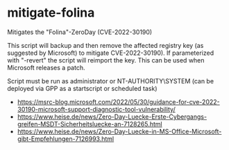 # mitigate-folina
Mitigates the "Folina"-ZeroDay (CVE-2022-30190)

This script will backup and then remove the affected registry key (as suggested by Microsoft) to mitigate CVE-2022-30190).
If parameterized with "-revert" the script will reimport the key.
This can be used when Microsoft releases a patch.

Script must be run as administrator or NT-AUTHORITY\SYSTEM (can be deployed via GPP as a startscript or scheduled task)

- https://msrc-blog.microsoft.com/2022/05/30/guidance-for-cve-2022-30190-microsoft-support-diagnostic-tool-vulnerability/
- https://www.heise.de/news/Zero-Day-Luecke-Erste-Cybergangs-greifen-MSDT-Sicherheitsluecke-an-7128265.html
- https://www.heise.de/news/Zero-Day-Luecke-in-MS-Office-Microsoft-gibt-Empfehlungen-7126993.html


